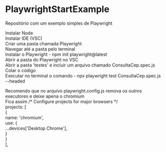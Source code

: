 # PlaywrightStartExample
Repositório com um exemplo simples de Playwright

Instalar Node</br>
Instalar IDE (VSC)</br>
Criar uma pasta chamada Playwright</br>
Navegar até a pasta pelo terminal</br>
Instalar o Playwright - npm init playwright@latest</br>
Abrir a pasta do Playwright no VSC</br>
Abrir a pasta 'testes' e incluir um arquivo chamado ConsultaCep.spec.js</br>
Colar o código</br>
Executar no terminal o comando - npx playwright test ConsultaCep.spec.js --headed</br>


Recomendo que no arquivo playwright.config.js remova os outros executores e deixe apena o chromium</br>
Fica assim  /* Configure projects for major browsers */</br>
  projects: [</br>
    {</br>
      name: 'chromium',</br>
      use: {</br>
        ...devices['Desktop Chrome'],</br>
      }</br>
    }</br>
  ],</br>
